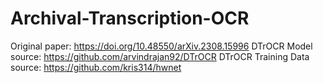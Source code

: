 # Archival-Transcription-OCR

Original paper: https://doi.org/10.48550/arXiv.2308.15996
DTrOCR Model source: https://github.com/arvindrajan92/DTrOCR
DTrOCR Training Data source: https://github.com/kris314/hwnet
